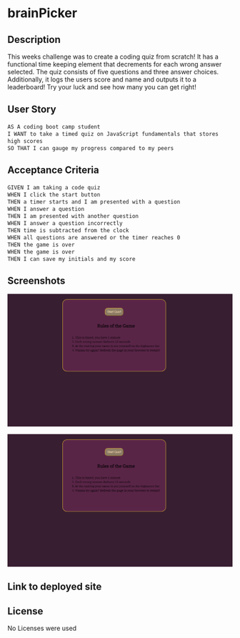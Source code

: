 # brainPicker

## Description

This weeks challenge was to create a coding quiz from scratch! It has a functional time keeping element that decrements for each wrong answer selected. The quiz consists of five questions and three answer choices. Additionally, it logs the users score and name and outputs it to a leaderboard! Try your luck and see how many you can get right!


## User Story

```
AS A coding boot camp student
I WANT to take a timed quiz on JavaScript fundamentals that stores high scores
SO THAT I can gauge my progress compared to my peers
```

## Acceptance Criteria

```
GIVEN I am taking a code quiz
WHEN I click the start button
THEN a timer starts and I am presented with a question
WHEN I answer a question
THEN I am presented with another question
WHEN I answer a question incorrectly
THEN time is subtracted from the clock
WHEN all questions are answered or the timer reaches 0
THEN the game is over
WHEN the game is over
THEN I can save my initials and my score
```

## Screenshots

![The following image shows the completed layout.](./Develop/Assets/startQuiz.png)

![The following image shows a question layout.](./Develop/Assets/startQuiz.png)

## Link to deployed site



## License

No Licenses were used